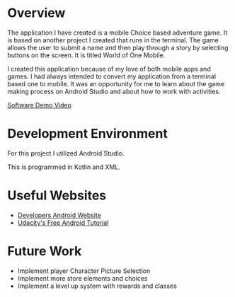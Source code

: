# Overview

The application I have created is a mobile Choice based adventure game. It is based on another project I created that runs in the terminal. The game allows the user to submit a name and then play through a story by selecting buttons on the screen. It is titled World of One Mobile.

I created this application because of my love of both mobile apps and games. I had always intended to convert my application from a terminal based one to mobile. It was an opportunity for me to learn about the game making process on Android Studio and about how to work with activities.

[Software Demo Video](https://youtu.be/tEcOuZifVag)

# Development Environment

For this project I utilized Android Studio.

This is programmed in Kotlin and XML.

# Useful Websites

* [Developers Android Website](https://developer.android.com/courses/kotlin-android-fundamentals/overview)
* [Udacity's Free Android Tutorial](https://www.udacity.com/course/developing-android-apps-with-kotlin--ud9012?autoenroll=true#)

# Future Work

* Implement player Character Picture Selection
* Implement more store elements and choices
* Implement a level up system with rewards and classes